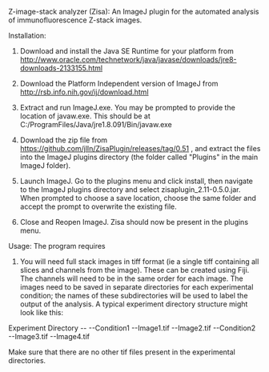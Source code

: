 Z-image-stack analyzer (Zisa): An ImageJ plugin for the automated analysis of immunofluorescence Z-stack images.

Installation:

1) Download and install the Java SE Runtime for your platform from http://www.oracle.com/technetwork/java/javase/downloads/jre8-downloads-2133155.html

2) Download the Platform Independent version of ImageJ from http://rsb.info.nih.gov/ij/download.html

3) Extract and run ImageJ.exe. You may be prompted to provide the location of javaw.exe. This should be at C:/ProgramFiles/Java/jre1.8.091/Bin/javaw.exe

4) Download the zip file from https://github.com/jlln/ZisaPlugin/releases/tag/0.51 , and extract the files into the ImageJ plugins directory (the folder called "Plugins" in the main ImageJ folder).

5) Launch ImageJ. Go to the plugins menu and click install, then navigate to the ImageJ plugins directory and select zisaplugin_2.11-0.5.0.jar. When prompted to choose a save location, choose the same folder and accept the prompt to overwrite the existing file.

6) Close and Reopen ImageJ. Zisa should now be present in the plugins menu.

Usage: The program requires 

1) You will need full stack images in tiff format (ie a single tiff containing all slices and channels from the image). These can be created using Fiji. The channels will need to be in the same order for each image. The images need to be saved in separate directories for each experimental condition; the names of these subdirectories will be used to label the output of the analysis. 
A typical experiment directory structure might look like this:

Experiment Directory -- 
  --Condition1
      --Image1.tif
      --Image2.tif
  --Condition2
      --Image3.tif
      --Image4.tif


Make sure that there are no other tif files present in the experimental directories.

